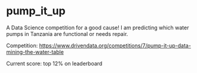 # pump_it_up
A Data Science competition for a good cause! I am predicting which water pumps in Tanzania are functional or needs repair.

Competition: https://www.drivendata.org/competitions/7/pump-it-up-data-mining-the-water-table

Current score: top 12% on leaderboard
